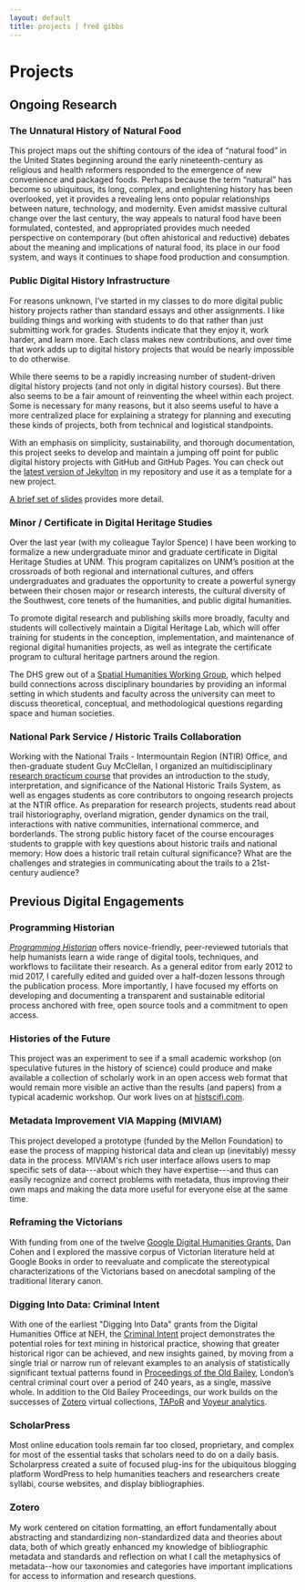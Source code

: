 ```yaml
---
layout: default
title: projects | fred gibbs
---
```


# Projects

## Ongoing Research

### The Unnatural History of Natural Food
This project maps out the shifting contours of the idea of “natural food” in the United States beginning around the early nineteenth-century as religious and health reformers responded to the emergence of new convenience and packaged foods. Perhaps because the term “natural” has become so ubiquitous, its long, complex, and enlightening history has been overlooked, yet it provides a revealing lens onto popular relationships between nature, technology, and modernity. Even amidst massive cultural change over the last century, the way appeals to natural food have been formulated, contested, and appropriated provides much needed perspective on contemporary (but often ahistorical and reductive) debates about the meaning and implications of natural food, its place in our food system, and ways it continues to shape food production and consumption.


### Public Digital History Infrastructure
For reasons unknown, I’ve started in my classes to do more digital public history projects rather than standard essays and other assignments. I like building things and working with students to do that rather than just submitting work for grades. Students indicate that they enjoy it, work harder, and learn more. Each class makes new contributions, and over time that work adds up to digital history projects that would be nearly impossible to do otherwise.

While there seems to be a rapidly increasing number of student-driven digital history projects (and not only in digital history courses). But there also seems to be a fair amount of reinventing the wheel within each project. Some is necessary for many reasons, but it also seems useful to have a more centralized place for explaining a strategy for planning and executing these kinds of projects, both from technical and logistical standpoints.

With an emphasis on simplicity, sustainability, and thorough documentation, this project seeks to develop and maintain a jumping off point for public digital history projects with GitHub and GitHub Pages. You can check out the [latest version of Jekylton](https://github.com/fredgibbs/jekylton) in my repository and use it as a template for a new project.

[A brief set of slides](http://fredgibbs.net/presentations/ghi/) provides more detail.


### Minor / Certificate in Digital Heritage Studies
Over the last year (with my colleague Taylor Spence) I have been working to formalize a new undergraduate minor and graduate certificate in Digital Heritage Studies at UNM. This program capitalizes on UNM’s position at the crossroads of both regional and international cultures, and offers undergraduates and graduates the opportunity to create a powerful synergy between their chosen major or research interests, the cultural diversity of the Southwest, core tenets of the humanities, and public digital humanities.

To promote digital research and publishing skills more broadly, faculty and students will collectively maintain a Digital Heritage Lab, which will offer training for students in the conception, implementation, and maintenance of regional digital humanities projects, as well as integrate the certificate program to cultural heritage partners around the region.

The DHS grew out of a [Spatial Humanities Working Group](http://spatialhumanities.unm.edu), which helped build connections across disciplinary boundaries by providing an informal setting in which students and faculty across the university can meet to discuss theoretical, conceptual, and methodological questions regarding space and human societies.


### National Park Service / Historic Trails Collaboration
Working with the National Trails - Intermountain Region (NTIR) Office, and then-graduate student Guy McClellan, I organized an multidisciplinary [research practicum course](http://fredgibbs.net/courses/trails/) that provides an introduction to the study, interpretation, and significance of the National Historic Trails System, as well as engages students as core contributors to ongoing research projects at the NTIR office. As preparation for research projects, students read about trail historiography, overland migration, gender dynamics on the trail, interactions with native communities, international commerce, and borderlands. The strong public history facet of the course encourages students to grapple with key questions about historic trails and national memory: How does a historic trail retain cultural significance? What are the challenges and strategies in communicating about the trails to a 21st-century audience?


## Previous Digital Engagements

### Programming Historian
[_Programming Historian_](http://programminghistorian.org) offers novice-friendly, peer-reviewed tutorials that help humanists learn a wide range of digital tools, techniques, and workflows to facilitate their research. As a general editor from early 2012 to mid 2017, I carefully edited and guided over a half-dozen lessons through the publication process. More importantly, I have focused my efforts on developing and documenting a transparent and sustainable editorial process anchored with free, open source tools and a commitment to open access.

### Histories of the Future
This project was an experiment to see if a small academic workshop (on speculative futures in the history of science) could produce and make available a collection of scholarly work in an open access web format that would remain more visible an active than the results (and papers) from a typical academic workshop. Our work lives on at [histscifi.com](http://histscifi.com).

### Metadata Improvement VIA Mapping (MIVIAM)
This project developed a prototype (funded by the Mellon Foundation) to ease the process of mapping historical data and clean up (inevitably) messy data in the process. MIVIAM's rich user interface allows users to map specific sets of data---about which they have expertise---and thus can easily recognize and correct problems with metadata, thus improving their own maps and making the data more useful for everyone else at the same time.

### Reframing the Victorians
With funding from one of the twelve [Google Digital Humanities Grants](http://googleblog.blogspot.com/2010/07/our-commitment-to-digital-humanities.html), Dan Cohen and I explored the massive corpus of Victorian literature held at Google Books in order to reevaluate and complicate the stereotypical characterizations of the Victorians based on anecdotal sampling of the traditional literary canon.

### Digging Into Data: Criminal Intent
With one of the earliest "Digging Into Data" grants from the Digital Humanities Office at NEH, the [Criminal Intent](http://criminalintent.org) project demonstrates the potential roles for text mining in historical practice, showing that greater historical rigor can be achieved, and new insights gained, by moving from a single trial or narrow run of relevant examples to an analysis of statistically significant textual patterns found in [Proceedings of the Old Bailey](http://oldbaileyonline.org), London’s central criminal court over a period of 240 years, as a single, massive whole. In addition to the Old Bailey Proceedings, our work builds on the successes of [Zotero](http://zotero.org) virtual collections, [TAPoR](http://portal.tapor.ca/portal/portal) and [Voyeur analytics](voyeurtools.org).

### ScholarPress
Most online education tools remain far too closed, proprietary, and complex for most of the essential tasks that scholars need to do on a daily basis. Scholarpress created a suite of focused plug-ins for the ubiquitous blogging platform WordPress to help humanities teachers and researchers create syllabi, course websites, and display bibliographies.

### Zotero
My work centered on citation formatting, an effort fundamentally about abstracting and standardizing non-standardized data and theories about data, both of which greatly enhanced my knowledge of bibliographic metadata and standards and reflection on what I call the metaphysics of metadata--how our taxonomies and categories have important implications for access to information and research questions.
